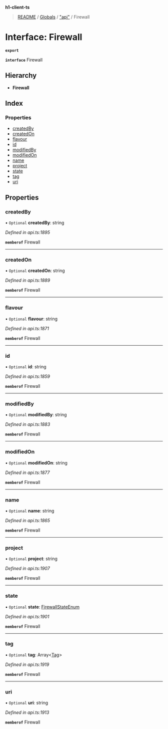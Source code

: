 **h1-client-ts**

> [README](../README.md) / [Globals](../globals.md) / ["api"](../modules/_api_.md) / Firewall

# Interface: Firewall

**`export`** 

**`interface`** Firewall

## Hierarchy

* **Firewall**

## Index

### Properties

* [createdBy](_api_.firewall.md#createdby)
* [createdOn](_api_.firewall.md#createdon)
* [flavour](_api_.firewall.md#flavour)
* [id](_api_.firewall.md#id)
* [modifiedBy](_api_.firewall.md#modifiedby)
* [modifiedOn](_api_.firewall.md#modifiedon)
* [name](_api_.firewall.md#name)
* [project](_api_.firewall.md#project)
* [state](_api_.firewall.md#state)
* [tag](_api_.firewall.md#tag)
* [uri](_api_.firewall.md#uri)

## Properties

### createdBy

• `Optional` **createdBy**: string

*Defined in api.ts:1895*

**`memberof`** Firewall

___

### createdOn

• `Optional` **createdOn**: string

*Defined in api.ts:1889*

**`memberof`** Firewall

___

### flavour

• `Optional` **flavour**: string

*Defined in api.ts:1871*

**`memberof`** Firewall

___

### id

• `Optional` **id**: string

*Defined in api.ts:1859*

**`memberof`** Firewall

___

### modifiedBy

• `Optional` **modifiedBy**: string

*Defined in api.ts:1883*

**`memberof`** Firewall

___

### modifiedOn

• `Optional` **modifiedOn**: string

*Defined in api.ts:1877*

**`memberof`** Firewall

___

### name

• `Optional` **name**: string

*Defined in api.ts:1865*

**`memberof`** Firewall

___

### project

• `Optional` **project**: string

*Defined in api.ts:1907*

**`memberof`** Firewall

___

### state

• `Optional` **state**: [FirewallStateEnum](../enums/_api_.firewallstateenum.md)

*Defined in api.ts:1901*

**`memberof`** Firewall

___

### tag

• `Optional` **tag**: Array\<[Tag](_api_.tag.md)>

*Defined in api.ts:1919*

**`memberof`** Firewall

___

### uri

• `Optional` **uri**: string

*Defined in api.ts:1913*

**`memberof`** Firewall

